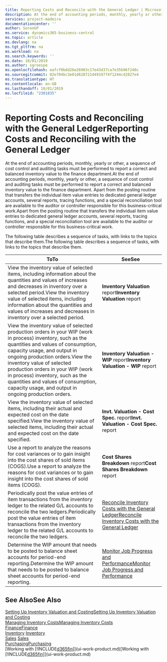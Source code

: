 ```yaml
---
title: Reporting Costs and Reconcile with the General Ledger | Microsoft Docs
description: At the end of accounting periods, monthly, yearly or other, a sequence of cost control and auditing tasks must be performed to report a correct and balanced inventory value to the finance department. Apart from the posting routine that transfers the individual item value entries to dedicated general ledger accounts, several reports, tracing functions, and a special reconciliation tool are available to the auditor or controller responsible for this business-critical work.
services: project-madeira
documentationcenter: ''
author: SorenGP
ms.service: dynamics365-business-central
ms.topic: article
ms.devlang: na
ms.tgt_pltfrm: na
ms.workload: na
ms.search.keywords: ''
ms.date: 10/01/2019
ms.author: sgroespe
ms.openlocfilehash: eafcf0bdd26e26903c17e43d37ca7e35b96f240c
ms.sourcegitcommit: 02e704bc3e01d62072144919774f1244c42827e4
ms.translationtype: HT
ms.contentlocale: en-GB
ms.lasthandoff: 10/01/2019
ms.locfileid: "2301835"
---
```

# <a name="reporting-costs-and-reconciling-with-the-general-ledger"></a><span data-ttu-id="b8731-104">Reporting Costs and Reconciling with the General Ledger</span><span class="sxs-lookup"><span data-stu-id="b8731-104">Reporting Costs and Reconciling with the General Ledger</span></span>
<span data-ttu-id="b8731-105">At the end of accounting periods, monthly, yearly or other, a sequence of cost control and auditing tasks must be performed to report a correct and balanced inventory value to the finance department.</span><span class="sxs-lookup"><span data-stu-id="b8731-105">At the end of accounting periods, monthly, yearly or other, a sequence of cost control and auditing tasks must be performed to report a correct and balanced inventory value to the finance department.</span></span> <span data-ttu-id="b8731-106">Apart from the posting routine that transfers the individual item value entries to dedicated general ledger accounts, several reports, tracing functions, and a special reconciliation tool are available to the auditor or controller responsible for this business-critical work.</span><span class="sxs-lookup"><span data-stu-id="b8731-106">Apart from the posting routine that transfers the individual item value entries to dedicated general ledger accounts, several reports, tracing functions, and a special reconciliation tool are available to the auditor or controller responsible for this business-critical work.</span></span>  

 <span data-ttu-id="b8731-107">The following table describes a sequence of tasks, with links to the topics that describe them.</span><span class="sxs-lookup"><span data-stu-id="b8731-107">The following table describes a sequence of tasks, with links to the topics that describe them.</span></span>   

|<span data-ttu-id="b8731-108">**To**</span><span class="sxs-lookup"><span data-stu-id="b8731-108">**To**</span></span>|<span data-ttu-id="b8731-109">**See**</span><span class="sxs-lookup"><span data-stu-id="b8731-109">**See**</span></span>|  
|------------|-------------|  
|<span data-ttu-id="b8731-110">View the inventory value of selected items, including information about the quantities and values of increases and decreases in inventory over a selected period.</span><span class="sxs-lookup"><span data-stu-id="b8731-110">View the inventory value of selected items, including information about the quantities and values of increases and decreases in inventory over a selected period.</span></span>|<span data-ttu-id="b8731-111">**Inventory Valuation** report</span><span class="sxs-lookup"><span data-stu-id="b8731-111">**Inventory Valuation** report</span></span>|  
|<span data-ttu-id="b8731-112">View the inventory value of selected production orders in your WIP (work in process) inventory, such as the quantities and values of consumption, capacity usage, and output in ongoing production orders.</span><span class="sxs-lookup"><span data-stu-id="b8731-112">View the inventory value of selected production orders in your WIP (work in process) inventory, such as the quantities and values of consumption, capacity usage, and output in ongoing production orders.</span></span>|<span data-ttu-id="b8731-113">**Inventory Valuation - WIP** report</span><span class="sxs-lookup"><span data-stu-id="b8731-113">**Inventory Valuation - WIP** report</span></span>|  
|<span data-ttu-id="b8731-114">View the inventory value of selected items, including their actual and expected cost on the date specified.</span><span class="sxs-lookup"><span data-stu-id="b8731-114">View the inventory value of selected items, including their actual and expected cost on the date specified.</span></span>|<span data-ttu-id="b8731-115">**Invt. Valuation - Cost Spec.** report</span><span class="sxs-lookup"><span data-stu-id="b8731-115">**Invt. Valuation - Cost Spec.** report</span></span>|  
|<span data-ttu-id="b8731-116">Use a report to analyze the reasons for cost variances or to gain insight into the cost shares of sold items (COGS).</span><span class="sxs-lookup"><span data-stu-id="b8731-116">Use a report to analyze the reasons for cost variances or to gain insight into the cost shares of sold items (COGS).</span></span>|<span data-ttu-id="b8731-117">**Cost Shares Breakdown** report</span><span class="sxs-lookup"><span data-stu-id="b8731-117">**Cost Shares Breakdown** report</span></span>|  
|<span data-ttu-id="b8731-118">Periodically post the value entries of item transactions from the inventory ledger to the related G/L accounts to reconcile the two ledgers.</span><span class="sxs-lookup"><span data-stu-id="b8731-118">Periodically post the value entries of item transactions from the inventory ledger to the related G/L accounts to reconcile the two ledgers.</span></span>|[<span data-ttu-id="b8731-119">Reconcile Inventory Costs with the General Ledger</span><span class="sxs-lookup"><span data-stu-id="b8731-119">Reconcile Inventory Costs with the General Ledger</span></span>](finance-how-to-post-inventory-costs-to-the-general-ledger.md)|  
|<span data-ttu-id="b8731-120">Determine the WIP amount that needs to be posted to balance sheet accounts for period-end reporting.</span><span class="sxs-lookup"><span data-stu-id="b8731-120">Determine the WIP amount that needs to be posted to balance sheet accounts for period-end reporting.</span></span>|[<span data-ttu-id="b8731-121">Monitor Job Progress and Performance</span><span class="sxs-lookup"><span data-stu-id="b8731-121">Monitor Job Progress and Performance</span></span>](projects-how-monitor-progress-performance.md)|

## <a name="see-also"></a><span data-ttu-id="b8731-122">See Also</span><span class="sxs-lookup"><span data-stu-id="b8731-122">See Also</span></span>  
[<span data-ttu-id="b8731-123">Setting Up Inventory Valuation and Costing</span><span class="sxs-lookup"><span data-stu-id="b8731-123">Setting Up Inventory Valuation and Costing</span></span>](finance-set-up-inventory-valuation-and-costing.md)  
[<span data-ttu-id="b8731-124">Managing Inventory Costs</span><span class="sxs-lookup"><span data-stu-id="b8731-124">Managing Inventory Costs</span></span>](finance-manage-inventory-costs.md)  
[<span data-ttu-id="b8731-125">Finance</span><span class="sxs-lookup"><span data-stu-id="b8731-125">Finance</span></span>](finance.md)  
<span data-ttu-id="b8731-126">[Inventory](inventory-manage-inventory.md) </span><span class="sxs-lookup"><span data-stu-id="b8731-126">[Inventory](inventory-manage-inventory.md) </span></span>  
<span data-ttu-id="b8731-127">[Sales](sales-manage-sales.md) </span><span class="sxs-lookup"><span data-stu-id="b8731-127">[Sales](sales-manage-sales.md) </span></span>  
[<span data-ttu-id="b8731-128">Purchasing</span><span class="sxs-lookup"><span data-stu-id="b8731-128">Purchasing</span></span>](purchasing-manage-purchasing.md)  
<span data-ttu-id="b8731-129">[Working with [!INCLUDE[d365fin](includes/d365fin_md.md)]](ui-work-product.md)</span><span class="sxs-lookup"><span data-stu-id="b8731-129">[Working with [!INCLUDE[d365fin](includes/d365fin_md.md)]](ui-work-product.md)</span></span>
